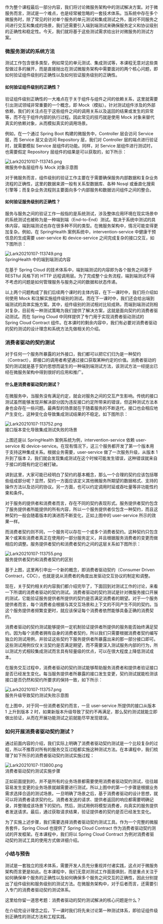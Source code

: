 作为整个课程最后一部分内容，我们将讨论微服务架构中的测试解决方案。对于微服务而言，测试是一个难点，也是经常被忽略的一套技术体系。当系统中存在多个微服务时，除了常见的针对单个服务的单元测试和集成测试之外，面对不同服务之间进行交互和集成的场景，我们还需要引入端到端测试来确保服务定义和协议级别的正确性和稳定性。今天，我们就将基于这些测试需求给出针对微服务的测试方案。

### 微服务测试的系统方法

测试工作包含很多类型，例如常见的单元测试、集成测试等，本课程无意对这些类型做过多的展开，而是直接抛出在测试微服务架构中需要面对的两个核心问题，即如何验证组件级别的正确性以及如何验证服务级别的正确性。

#### 如何验证组件级别的正确性？

验证组件级别正确性的一大难点在于关于组件与组件之间的依赖关系，这里就需要引出测试领域非常重要的一个概念，即 Mock（模拟）。针对测试组件涉及的外部依赖，我们的关注点在于这些组件之间的调用关系以及返回的结果或发生的异常等，而不在于组件内部的执行过程。因此常见的技巧就是使用 Mock 对象来替代真实的依赖对象，从而模拟真实的调用场景。

例如，在一个通过 Spring Boot 构建的微服务中，Controller 层会访问 Service 层，而 Service 层又会访问 Repository 层，我们对 Controller 层的端点进行验证时，就需要模拟 Service 层组件的功能。同样，对 Service 层组件进行测试时，也需要假定 Repository 层组件的结果是可以获取的，如下所示：

![Lark20210107-113745.png](https://s0.lgstatic.com/i/image2/M01/04/D8/CgpVE1_2vKeAN0EtAAFXaI3mLMI203.png)  
微服务中各层组件与 Mock 对象示意图

对于微服务而言，组件级别的验证工作主要在于需要确保服务内部数据和复杂业务流程的正确性，这里的数据来源一般有关系型数据库、各种 Nosql 或垂直化搜索引擎等；而复杂业务流程则主要面向多个内部服务和数据访问组件之间的整合。

#### 如何验证服务级别的正确性？

服务与服务之间的验证工作一般指的是系统测试，涉及整体应用环境在现实场景中的系统测试也被称为是一种端到端（End-to-End）测试。取决于系统中测试的具体内容，端到端测试也存在很多种不同的类型。在微服务架构中，情况可能变得更加复杂。例如，在 SpringHealth 案例系统中，intervention-service 中健康干预信息的生成需要 user-service 和 device-service 之间完成复杂的接口交互，如下图所示：

![Lark20210107-113749.png](https://s0.lgstatic.com/i/image2/M01/04/D8/CgpVE1_2vLiAFKcVAAEv63_oGWE679.png)  
SpringHealth 中的端到端测试内容

在基于 Spring Cloud 的技术体系中，端到端测试的内容即为各个服务之间基于 RESTful 风格下的 HTTP 远程调用层。为了完成整个业务流程，端到端测试不得不考虑的问题是如何管理服务与服务之间的数据和状态传递。

以上两个问题构成了我们后续两个课时的主体内容，在下一课时中，我们将介绍如何使用 Mock 和注解实施组件级别的测试。而在下一课时中，我们还会给出端到端测试的具体实施方案。其中，组件级别的测试相对比较成熟，而端到端测试则相对复杂，目前有一种测试策略为我们提供了解决方案，这就是面向契约的消费者驱动测试。而在 Spring Cloud 中同样提供了专门用于实现消费者驱动测试的 Spring Cloud Contract 组件。在本课时的剩余内容中，我们有必要对消费者驱动的契约测试的设计理念和系统方法先做相关的介绍。

### 消费者驱动的契约测试

对于任何一个服务所暴露的对外接口，我们都可以把它们归为是一种契约（Contract），即接口的调用者希望通过接口获取某种约定的价值。消费者驱动的契约测试就是基于契约思想而诞生的一种端到端测试方法，该测试方法一经提出已经在微服务架构中得到很好的应用和推广。

#### 什么是消费者驱动契约测试？

在微服务中，当服务没有满足约定，就会对服务之间的交互产生影响。传统的接口测试虽然能够发现并解决部分因为违反接口约定所带来的错误，但这种测试方法本身也会存在一些问题。最典型的场景就在于随着服务的不断迭代，接口也会相应地产生变化，这种变化会导致集成测试结果的不稳定。如下图所示：

![Lark20210107-113752.png](https://s0.lgstatic.com/i/image2/M01/04/D6/Cip5yF_2vMOAEU6pAAGkTIaUvPs984.png)  
接口版本变化导致集成测试失败的场景

上图还是以 SpringHealth 案例系统为例，intervention-service 依赖 user-service 和 device-service。在现有情况下，这三个服务都开发了第一个版本用于支持这种集成关系。根据业务需要，user-service 做了一次服务升级，从版本 1 升到了版本 2，我们就会发现集成测试在这个时候可能发生错误，这种错误就来自于接口的既有约定已被打破。

讲到这里，大家可能已经明白了契约的基本概念，那么一个合理的契约应该包括哪些组成部分呢？显然，契约一方面应该定义其他微服务所期望的数据格式、支持的操作方法以及访问的协议。另一方面，也可以约定调用时延或吞吐量等非功能性约束和条件。

对于服务的提供者和消费者而言，存在不同的契约表现形式。服务提供者契约包含了服务提供者所能提供的所有内容，所以一个服务提供者仅包含一种契约，而且这种契约一般会随着版本的演进而不断变化，正如上图中的 user-service 所示的效果一样。

而消费者契约则不同，一个服务可以存在一个或多个消费者契约。这种契约只包含某个或某些消费者真正在使用的一部分服务定义，并且根据服务消费者的变更而做相应的调整。服务提供者契约和消费者契约之间的这层关系如下图所示：

![Lark20210107-113755.png](https://s0.lgstatic.com/i/image2/M01/04/D8/CgpVE1_2vQaAYHGzAAGPBri3jXw365.png)  
服务提供者契约和消费者契约的区别

基于上图，这里再引申出一个新的概念，即消费者驱动契约（Consumer Driven Contract，CDC），也就是说从消费者的角度出发驱动交互协议的制定和调整。

现在，关于契约相关的内容我们都介绍完毕了，下面回到对测试工作的讨论，来看一下所谓的消费者驱动的契约测试。消费者驱动的契约测试是针对微服务接口开展的测试，它能验证服务提供者所提供的契约是否满足消费者的期望。对于一个服务提供者而言，每个消费者会根据与其交互场景和上下文的不同产生不同的契约。当这个服务提供者频繁变更时，就应该保证每个消费者依然能够具备正确的消费契约。

消费者驱动的契约测试能够提供一定机制验证提供者所提供的服务能否始终满足契约。因为每个消费者拥有自身的消费者契约，所以我们只需要根据消费者契约编写独立的测试用例，并验证这些契约下服务提供者所暴露出来的那一部分接口即可。这些测试用例仅仅关注契约是否满足期望，而不需要深入测试服务内部的行为，所以测试方式相较集成测试而言具有轻量级的优点，可以在很大程度上降低测试成本。

在服务交互过程中，消费者驱动的契约测试能够帮助服务消费者和提供者验证接口是否已经发生变化。每当服务提供者所暴露的接口发生变更，契约测试就能检测该接口是否仍然和契约所要求的保持一致，如下所示：

![Lark20210107-113757.png](https://s0.lgstatic.com/i/image2/M01/04/D8/CgpVE1_2vP2AOS_yAAFlcVWb57o596.png)  
服务升级导致契约测试失败示意图

在上图中，对于同一份消费者契约而言，一旦 user-service 所提供的接口从版本 1 上升到版本 2 时，如果新版本升级导致了契约不再满足，那么契约测试就能立即做出验证，从而在开展功能测试之前就能尽早发现错误。

### 如何开展消费者驱动契约测试？

通过前面内容的介绍，我们实际上明确了消费者驱动契约测试是一个比较复杂的过程，所以不推荐对所有的服务交互过程都实施这种测试方法。在本课程中，我们梳理了如下所示的消费者驱动契约测试实施过程：

![Lark20210107-113800.png](https://s0.lgstatic.com/i/image2/M01/04/D6/Cip5yF_2vO6ACiX4AAIhOWL-BOU931.png)  
消费者驱动契约测试实施步骤

正如前面提到的，并不是所有的业务场景都需要使用消费者驱动契约测试，往往越容易发生变更的业务场景就越需要进行测试，所以上图中的第一个步骤是根据业务需求选择合适的测试场景。一旦明确了场景之后，基于消费者驱动的设计思想，就可以将消费者请求契约化。消费者发送的请求、提供者返回的响应都需要明确记录，并整理成该场景下的契约。然后，测试用例将模型消费者，向真实的服务提供者发送请求。最后，通过获取请求结果，验证提供者的契约是否已经发生变化。

为了实施上述步骤，我们需要选择消费者驱动契约测试工具。作为一个完整的微服务套件，Spring Cloud 也提供了 Spring Cloud Contract 作为消费者驱动契约测试的开发框架。在本课程中，我们将以 Spring Cloud Contract 为例对消费者驱动契约测试工具的使用方式做详细介绍。

### 小结与预告

测试是一套独立的技术体系，需要开发人员充分重视并付诸实践，这点对于微服务架构而言更是如此。在本课程中，我们无意对测试工作面面俱到，而是重点关注于如何确保单个服务的正确性以及如何确保多个服务之间交互的正确性，因此分别提出了组件级别和服务级别的测试方法。在微服务架构中，对于后者而言，还需要引入专门的消费者驱动契约测试体系。

这里给你留一道思考题：消费者驱动的契约测试解决的核心问题是什么？

在介绍完设计理念之后，下一课时我们将先来讨论第一种测试体系，即验证组件级别正确性的测试方法和工程实践。
